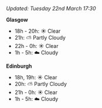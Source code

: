 *Updated: Tuesday 22nd March 17:30*

**Glasgow**

* 18h - 20h: :sunny: Clear
* 21h: :partly_sunny: Partly Cloudy
* 22h - 0h: :sunny: Clear
* 1h - 5h: :cloud: Cloudy

**Edinburgh**

* 18h, 19h: :sunny: Clear
* 20h: :partly_sunny: Partly Cloudy
* 21h - 0h: :sunny: Clear
* 1h - 5h: :cloud: Cloudy
